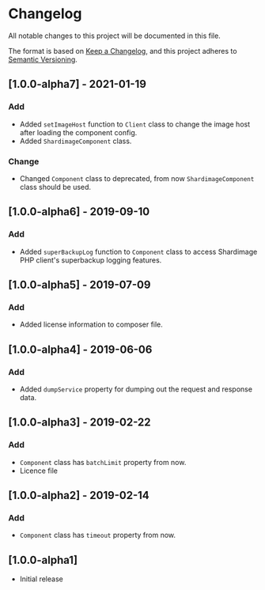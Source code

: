 # Changelog
All notable changes to this project will be documented in this file.

The format is based on [Keep a Changelog](https://keepachangelog.com/en/1.0.0/),
and this project adheres to [Semantic Versioning](https://semver.org/spec/v2.0.0.html).

## [1.0.0-alpha7] - 2021-01-19
### Add
 - Added `setImageHost` function to `Client` class to change the image host after loading the component config.
 - Added `ShardimageComponent` class.

### Change
 - Changed `Component` class to deprecated, from now `ShardimageComponent` class should be used.

## [1.0.0-alpha6] - 2019-09-10
### Add
 - Added `superBackupLog` function to `Component` class to access Shardimage PHP client's superbackup logging features.

## [1.0.0-alpha5] - 2019-07-09
### Add
 - Added license information to composer file.

## [1.0.0-alpha4] - 2019-06-06
### Add
 - Added `dumpService` property for dumping out the request and response data.

## [1.0.0-alpha3] - 2019-02-22
### Add
 - `Component` class has `batchLimit` property from now.
 - Licence file

## [1.0.0-alpha2] - 2019-02-14
### Add
 - `Component` class has `timeout` property from now.

## [1.0.0-alpha1]
 - Initial release
